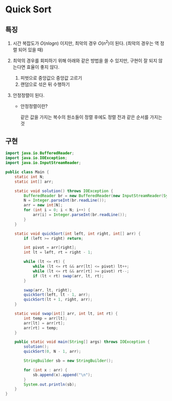 # Quick Sort



## 특징

1. 시간 복잡도가 $O(nlogn)$ 이지만, 최악의 경우 $O(n^2)$이 된다. (최악의 경우는 역 정렬 되어 있을 때)

2. 최악의 경우를 회피하기 위해 아래와 같은 방법을 쓸 수 있지만, 구현이 잘 되지 않는다면 효율이 좋지 않다.

   1. 피벗으로 중앙값으 중앙값 고르기
   2. 랜덤으로 섞은 뒤 수행하기

3. 안정정렬이 된다.

   * 안정정렬이란?

     같은 값을 가지는 복수의 원소들이 정렬 후에도 정렬 전과 같은 순서를 가지는 것

## 구현

~~~java
import java.io.BufferedReader;
import java.io.IOException;
import java.io.InputStreamReader;

public class Main {
    static int N;
    static int[] arr;

    static void solution() throws IOException {
        BufferedReader br = new BufferedReader(new InputStreamReader(System.in));
        N = Integer.parseInt(br.readLine());
        arr = new int[N];
        for (int i = 0; i < N; i++) {
            arr[i] = Integer.parseInt(br.readLine());
        }
    }

    static void quickSort(int left, int right, int[] arr) {
        if (left >= right) return;

        int pivot = arr[right];
        int lt = left, rt = right - 1;

        while (lt <= rt) {
            while (lt <= rt && arr[lt] <= pivot) lt++;
            while (lt <= rt && arr[rt] >= pivot) rt--;
            if (lt < rt) swap(arr, lt, rt);
        }

        swap(arr, lt, right);
        quickSort(left, lt - 1, arr);
        quickSort(lt + 1, right, arr);
    }

    static void swap(int[] arr, int lt, int rt) {
        int temp = arr[lt];
        arr[lt] = arr[rt];
        arr[rt] = temp;
    }

    public static void main(String[] args) throws IOException {
        solution();
        quickSort(0, N - 1, arr);

        StringBuilder sb = new StringBuilder();

        for (int x : arr) {
            sb.append(x).append("\n");
        }
        System.out.println(sb);
    }
}
~~~

